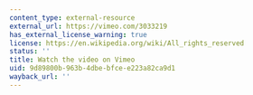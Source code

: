 ```yaml
---
content_type: external-resource
external_url: https://vimeo.com/3033219
has_external_license_warning: true
license: https://en.wikipedia.org/wiki/All_rights_reserved
status: ''
title: Watch the video on Vimeo
uid: 9d89800b-963b-4dbe-bfce-e223a82ca9d1
wayback_url: ''
---
```

